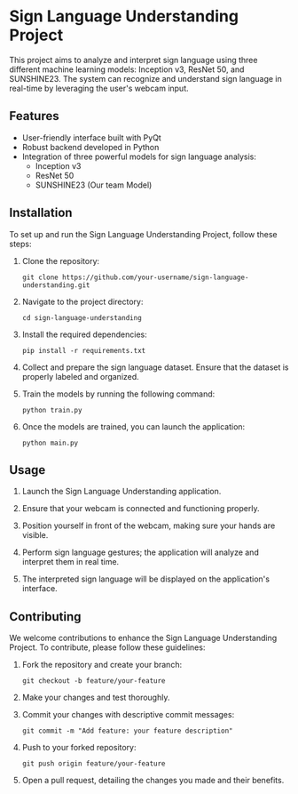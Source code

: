 # Sign Language Understanding Project

This project aims to analyze and interpret sign language using three different machine learning models: Inception v3, ResNet 50, and SUNSHINE23. The system can recognize and understand sign language in real-time by leveraging the user's webcam input.

## Features

- User-friendly interface built with PyQt
- Robust backend developed in Python
- Integration of three powerful models for sign language analysis:
  - Inception v3
  - ResNet 50
  - SUNSHINE23 (Our team Model)

## Installation

To set up and run the Sign Language Understanding Project, follow these steps:

1. Clone the repository:
   ```
   git clone https://github.com/your-username/sign-language-understanding.git
   ```

2. Navigate to the project directory:
   ```
   cd sign-language-understanding
   ```

3. Install the required dependencies:
   ```
   pip install -r requirements.txt
   ```

4. Collect and prepare the sign language dataset. Ensure that the dataset is properly labeled and organized.

5. Train the models by running the following command:
   ```
   python train.py
   ```

6. Once the models are trained, you can launch the application:
   ```
   python main.py
   ```

## Usage

1. Launch the Sign Language Understanding application.

2. Ensure that your webcam is connected and functioning properly.

3. Position yourself in front of the webcam, making sure your hands are visible.

4. Perform sign language gestures; the application will analyze and interpret them in real time.

5. The interpreted sign language will be displayed on the application's interface.

## Contributing

We welcome contributions to enhance the Sign Language Understanding Project. To contribute, please follow these guidelines:

1. Fork the repository and create your branch:
   ```
   git checkout -b feature/your-feature
   ```

2. Make your changes and test thoroughly.

3. Commit your changes with descriptive commit messages:
   ```
   git commit -m "Add feature: your feature description"
   ```

4. Push to your forked repository:
   ```
   git push origin feature/your-feature
   ```

5. Open a pull request, detailing the changes you made and their benefits.
